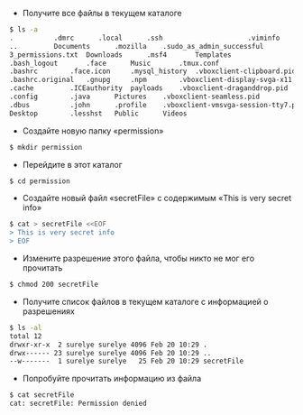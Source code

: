 - Получите все файлы в текущем каталоге
```bash
$ ls -a
.		   .dmrc	  .local	  .ssh				       .viminfo
..		   Documents	  .mozilla	  .sudo_as_admin_successful	       .wget-hsts
3_permissions.txt  Downloads	  .msf4		  Templates			       .Xauthority
.bash_logout	   .face	  Music		  .tmux.conf			       .xsession-errors
.bashrc		   .face.icon	  .mysql_history  .vboxclient-clipboard.pid	       .xsession-errors.old
.bashrc.original   .gnupg	  .npm		  .vboxclient-display-svga-x11.pid     .zsh_history
.cache		   .ICEauthority  payloads	  .vboxclient-draganddrop.pid	       .zshrc
.config		   .java	  Pictures	  .vboxclient-seamless.pid
.dbus		   .john	  .profile	  .vboxclient-vmsvga-session-tty7.pid
Desktop		   .lesshst	  Public	  Videos
```

- Создайте новую папку «permission»
```bash
$ mkdir permission
```

- Перейдите в этот каталог
```bash
$ cd permission
```

- Создайте новый файл «secretFile» с содержимым «This is very secret info»
```bash
$ cat > secretFile <<EOF
> This is very secret info
> EOF
```

- Измените разрешение этого файла, чтобы никто не мог его прочитать
```bash
$ chmod 200 secretFile
```

- Получите список файлов в текущем каталоге с информацией о разрешениях
```bash
$ ls -al
total 12
drwxr-xr-x  2 surelye surelye 4096 Feb 20 10:29 .
drwx------ 23 surelye surelye 4096 Feb 20 10:29 ..
--w-------  1 surelye surelye   25 Feb 20 10:29 secretFile
```

- Попробуйте прочитать информацию из файла
```bash
$ cat secretFile
cat: secretFile: Permission denied
```